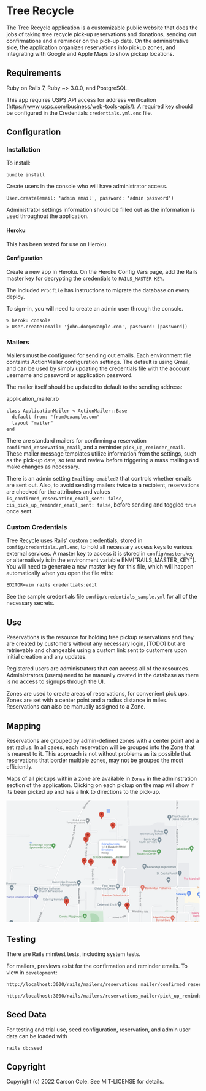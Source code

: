 # Tree Recycle

The Tree Recycle application is a customizable public website that does the jobs of taking tree recycle pick-up reservations and donations, sending out confirmations and a reminder on the pick-up date. On the administrative side, the application organizes reservations into pickup zones, and integrating with Google and Apple Maps to show pickup locations.


## Requirements

Ruby on Rails 7, Ruby ~> 3.0.0, and PostgreSQL.

This app requires USPS API access for address verification (https://www.usps.com/business/web-tools-apis/). A required key should be configured in the Credentials `credentials.yml.enc` file.

## Configuration

### Installation
To install:

```
bundle install
```

Create users in the console who will have administrator access.

```
User.create(email: 'admin email', password: 'admin password')
```

Administrator settings information should be filled out as the information is used throughout the application.


#### Heroku
This has been tested for use on Heroku.

#### Configuration

Create a new app in Heroku. On the Heroku Config Vars page, add the Rails master key for decrypting the credentials to `RAILS_MASTER KEY`.

The included `Procfile` has instructions to migrate the database on every deploy.

To sign-in, you will need to create an admin user through the console.

```
% heroku console
> User.create(email: 'john.doe@example.com', password: [password])
```

### Mailers
Mailers must be configured for sending out emails. Each environment file containts ActionMailer configuration settings. The default is using Gmail, and can be used by simply updating the credentials file with the account username and password or application password.

The mailer itself should be updated to default to the sending address:


application_mailer.rb
```
class ApplicationMailer < ActionMailer::Base
  default from: "from@example.com"
  layout "mailer"
end
```

There are standard mailers for confirming a reservation `confirmed_reservation_email`, and a reminder `pick_up_reminder_email`. These mailer message templates utilize information from the settings, such as the pick-up date, so test and review before triggering a mass mailing and make changes as necessary.

There is an admin setting `Emailing enabled?` that controls whether emails are sent out. Also, to avoid sending mailers twice to a recipient, reservations are checked for the attributes and values `is_confirmed_reservation_email_sent: false`, `:is_pick_up_reminder_email_sent: false`, before sending and toggled `true` once sent.

### Custom Credentials

Tree Recycle uses Rails' custom credentials, stored in `config/credentials.yml.enc`, to hold all necessary access keys to various external services. A master key to access it is stored in `config/master.key` or alternatively is in the environment variable ENV["RAILS_MASTER_KEY"]. You will need to generate a new master key for this file, which will happen automatically when you open the file with:

```
EDITOR=vim rails credentials:edit
```

See the sample credentials file `config/credentials_sample.yml` for all of the necessary secrets.


## Use

Reservations is the resource for holding tree pickup reservations and they are created by customers without any necessary login, [TODO] but are retrievable and changeable using a custom link sent to customers upon initial creation and any updates.

Registered users are administrators that can access all of the resources. Administrators (users) need to be manually created in the database as there is no access to signups through the UI.

Zones are used to create areas of reservations, for convenient pick ups. Zones are set with a center point and a radius distance in miles. Reservations can also be manually assigned to a Zone.

## Mapping

Reservations are grouped by admin-defined zones with a center point and a set radius. In all cases, each reservation will be grouped into the Zone that is nearest to it. This approach is not without problems as its possible that reservations that border multiple zones, may not be grouped the most efficiently.

Maps of all pickups within a zone are available in `Zones` in the adminstration section of the application. Clicking on each pickup on the map will show if its been picked up and has a link to directions to the pick-up.

![Screenshot](app/assets/images/map.png)

## Testing

There are Rails minitest tests, including system tests.

For mailers, previews exist for the confirmation and reminder emails. To view in `development`:

```
http://localhost:3000/rails/mailers/reservations_mailer/confirmed_reservation.html
```

```
http://localhost:3000/rails/mailers/reservations_mailer/pick_up_reminder_email.html
```


## Seed Data

For testing and trial use, seed configuration, reservation, and admin user data can be loaded with

```
rails db:seed
```

## Copyright

Copyright (c) 2022 Carson Cole. See MIT-LICENSE for details.
